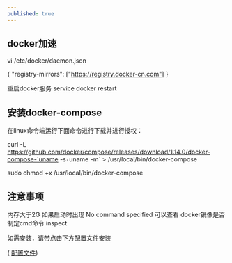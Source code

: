 ```yaml
---
published: true
---
```


## docker加速

vi /etc/docker/daemon.json

{
  "registry-mirrors": ["https://registry.docker-cn.com"]
}

重启docker服务 service docker restart

## 安装docker-compose

在linux命令端运行下面命令进行下载并进行授权：

curl -L https://github.com/docker/compose/releases/download/1.14.0/docker-compose-`uname -s`-`uname -m` > /usr/local/bin/docker-compose

sudo chmod +x /usr/local/bin/docker-compose

## 注意事项

内存大于2G
如果启动时出现 No command specified 可以查看 docker镜像是否制定cmd命令 inspect
 
如需安装，请带点击下方配置文件安装

 ( [配置文件](https://github.com/zhaodezhen/docker-LNMP/))
